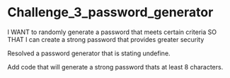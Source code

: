# Challenge_3_password_generator
I WANT to randomly generate a password that meets certain criteria
SO THAT I can create a strong password that provides greater security

Resolved a password generator that is stating undefine. 

Add code that will generate a strong password thats at least 8 characters. 

